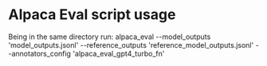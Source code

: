 # Alpaca Eval script usage

Being in the same directory run:
alpaca_eval --model_outputs 'model_outputs.jsonl' --reference_outputs 'reference_model_outputs.jsonl' --annotators_config 'alpaca_eval_gpt4_turbo_fn' 
